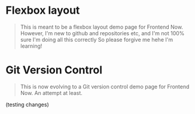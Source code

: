 # Flexbox layout 
> This is meant to be a flexbox layout demo page for Frontend Now.
However, I'm new to github and repositories etc, and I'm not 100% sure I'm doing all this correctly
So please forgive me hehe
I'm learning!


# Git Version Control
> This is now evolving to a Git version control demo page for Frontend Now. An attempt at least.

(testing changes)
